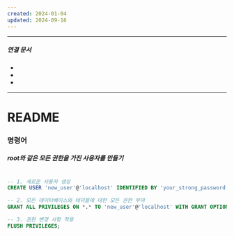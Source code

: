 ```yaml
---
created: 2024-01-04
updated: 2024-09-16
---
```

----
##### 연결 문서

- 
- 
- 
---

# **README**






### 명령어

##### root와 같은 모든 권한을 가진 사용자를 만들기

``` sql

-- 1. 새로운 사용자 생성
CREATE USER 'new_user'@'localhost' IDENTIFIED BY 'your_strong_password';

-- 2. 모든 데이터베이스와 테이블에 대한 모든 권한 부여
GRANT ALL PRIVILEGES ON *.* TO 'new_user'@'localhost' WITH GRANT OPTION;

-- 3. 권한 변경 사항 적용
FLUSH PRIVILEGES;

```
